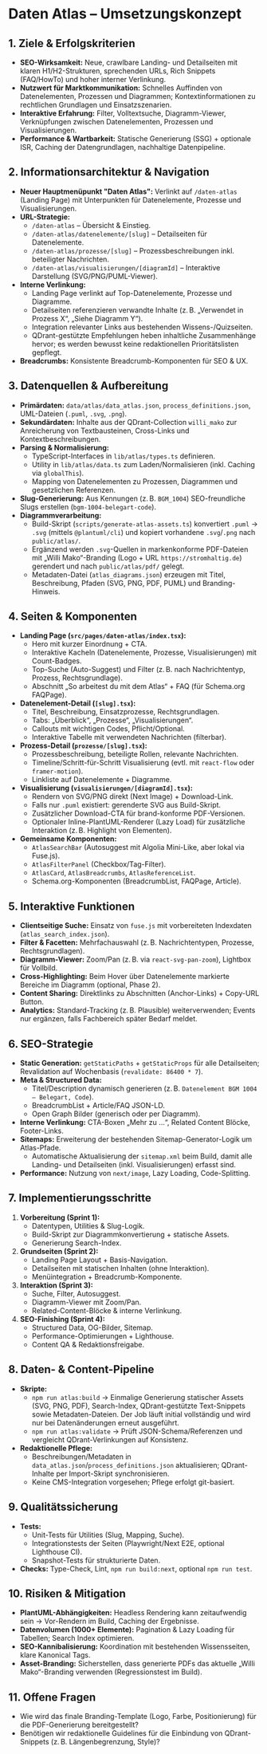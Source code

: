 # Daten Atlas – Umsetzungskonzept

## 1. Ziele & Erfolgskriterien
- **SEO-Wirksamkeit:** Neue, crawlbare Landing- und Detailseiten mit klaren H1/H2-Strukturen, sprechenden URLs, Rich Snippets (FAQ/HowTo) und hoher interner Verlinkung.
- **Nutzwert für Marktkommunikation:** Schnelles Auffinden von Datenelementen, Prozessen und Diagrammen; Kontextinformationen zu rechtlichen Grundlagen und Einsatzszenarien.
- **Interaktive Erfahrung:** Filter, Volltextsuche, Diagramm-Viewer, Verknüpfungen zwischen Datenelementen, Prozessen und Visualisierungen.
- **Performance & Wartbarkeit:** Statische Generierung (SSG) + optionale ISR, Caching der Datengrundlagen, nachhaltige Datenpipeline.

## 2. Informationsarchitektur & Navigation
- **Neuer Hauptmenüpunkt "Daten Atlas":** Verlinkt auf `/daten-atlas` (Landing Page) mit Unterpunkten für Datenelemente, Prozesse und Visualisierungen.
- **URL-Strategie:**
  - `/daten-atlas` – Übersicht & Einstieg.
  - `/daten-atlas/datenelemente/[slug]` – Detailseiten für Datenelemente.
  - `/daten-atlas/prozesse/[slug]` – Prozessbeschreibungen inkl. beteiligter Nachrichten.
  - `/daten-atlas/visualisierungen/[diagramId]` – Interaktive Darstellung (SVG/PNG/PUML-Viewer).
- **Interne Verlinkung:**
  - Landing Page verlinkt auf Top-Datenelemente, Prozesse und Diagramme.
  - Detailseiten referenzieren verwandte Inhalte (z. B. „Verwendet in Prozess X“, „Siehe Diagramm Y“).
  - Integration relevanter Links aus bestehenden Wissens-/Quizseiten.
  - QDrant-gestützte Empfehlungen heben inhaltliche Zusammenhänge hervor; es werden bewusst keine redaktionellen Prioritätslisten gepflegt.
- **Breadcrumbs:** Konsistente Breadcrumb-Komponenten für SEO & UX.

## 3. Datenquellen & Aufbereitung
- **Primärdaten:** `data/atlas/data_atlas.json`, `process_definitions.json`, UML-Dateien (`.puml`, `.svg`, `.png`).
- **Sekundärdaten:** Inhalte aus der QDrant-Collection `willi_mako` zur Anreicherung von Textbausteinen, Cross-Links und Kontextbeschreibungen.
- **Parsing & Normalisierung:**
  - TypeScript-Interfaces in `lib/atlas/types.ts` definieren.
  - Utility in `lib/atlas/data.ts` zum Laden/Normalisieren (inkl. Caching via `globalThis`).
  - Mapping von Datenelementen zu Prozessen, Diagrammen und gesetzlichen Referenzen.
- **Slug-Generierung:** Aus Kennungen (z. B. `BGM_1004`) SEO-freundliche Slugs erstellen (`bgm-1004-belegart-code`).
- **Diagrammverarbeitung:**
  - Build-Skript (`scripts/generate-atlas-assets.ts`) konvertiert `.puml` → `.svg` (mittels `@plantuml/cli`) und kopiert vorhandene `.svg`/`.png` nach `public/atlas/`.
  - Ergänzend werden `.svg`-Quellen in markenkonforme PDF-Dateien mit „Willi Mako“-Branding (Logo + URL `https://stromhaltig.de`) gerendert und nach `public/atlas/pdf/` gelegt.
  - Metadaten-Datei (`atlas_diagrams.json`) erzeugen mit Titel, Beschreibung, Pfaden (SVG, PNG, PDF, PUML) und Branding-Hinweis.

## 4. Seiten & Komponenten
- **Landing Page (`src/pages/daten-atlas/index.tsx`):**
  - Hero mit kurzer Einordnung + CTA.
  - Interaktive Kacheln (Datenelemente, Prozesse, Visualisierungen) mit Count-Badges.
  - Top-Suche (Auto-Suggest) und Filter (z. B. nach Nachrichtentyp, Prozess, Rechtsgrundlage).
  - Abschnitt „So arbeitest du mit dem Atlas“ + FAQ (für Schema.org FAQPage).
- **Datenelement-Detail (`[slug].tsx`):**
  - Titel, Beschreibung, Einsatzprozesse, Rechtsgrundlagen.
  - Tabs: „Überblick“, „Prozesse“, „Visualisierungen“.
  - Callouts mit wichtigen Codes, Pflicht/Optional.
  - Interaktive Tabelle mit verwendeten Nachrichten (filterbar).
- **Prozess-Detail (`prozesse/[slug].tsx`):**
  - Prozessbeschreibung, beteiligte Rollen, relevante Nachrichten.
  - Timeline/Schritt-für-Schritt Visualisierung (evtl. mit `react-flow` oder `framer-motion`).
  - Linkliste auf Datenelemente + Diagramme.
- **Visualisierung (`visualisierungen/[diagramId].tsx`):**
  - Rendern von SVG/PNG direkt (Next Image) + Download-Link.
  - Falls nur `.puml` existiert: gerenderte SVG aus Build-Skript.
  - Zusätzlicher Download-CTA für brand-konforme PDF-Versionen.
  - Optionaler Inline-PlantUML-Renderer (Lazy Load) für zusätzliche Interaktion (z. B. Highlight von Elementen).
- **Gemeinsame Komponenten:**
  - `AtlasSearchBar` (Autosuggest mit Algolia Mini-Like, aber lokal via Fuse.js).
  - `AtlasFilterPanel` (Checkbox/Tag-Filter).
  - `AtlasCard`, `AtlasBreadcrumbs`, `AtlasReferenceList`.
  - Schema.org-Komponenten (BreadcrumbList, FAQPage, Article).

## 5. Interaktive Funktionen
- **Clientseitige Suche:** Einsatz von `fuse.js` mit vorbereiteten Indexdaten (`atlas_search_index.json`).
- **Filter & Facetten:** Mehrfachauswahl (z. B. Nachrichtentypen, Prozesse, Rechtsgrundlagen).
- **Diagramm-Viewer:** Zoom/Pan (z. B. via `react-svg-pan-zoom`), Lightbox für Vollbild.
- **Cross-Highlighting:** Beim Hover über Datenelemente markierte Bereiche im Diagramm (optional, Phase 2).
- **Content Sharing:** Direktlinks zu Abschnitten (Anchor-Links) + Copy-URL Button.
- **Analytics:** Standard-Tracking (z. B. Plausible) weiterverwenden; Events nur ergänzen, falls Fachbereich später Bedarf meldet.

## 6. SEO-Strategie
- **Static Generation:** `getStaticPaths` + `getStaticProps` für alle Detailseiten; Revalidation auf Wochenbasis (`revalidate: 86400 * 7`).
- **Meta & Structured Data:**
  - Titel/Description dynamisch generieren (z. B. `Datenelement BGM 1004 – Belegart, Code`).
  - BreadcrumbList + Article/FAQ JSON-LD.
  - Open Graph Bilder (generisch oder per Diagramm).
- **Interne Verlinkung:** CTA-Boxen „Mehr zu …“, Related Content Blöcke, Footer-Links.
- **Sitemaps:** Erweiterung der bestehenden Sitemap-Generator-Logik um Atlas-Pfade.
  - Automatische Aktualisierung der `sitemap.xml` beim Build, damit alle Landing- und Detailseiten (inkl. Visualisierungen) erfasst sind.
- **Performance:** Nutzung von `next/image`, Lazy Loading, Code-Splitting.

## 7. Implementierungsschritte
1. **Vorbereitung (Sprint 1):**
   - Datentypen, Utilities & Slug-Logik.
   - Build-Skript zur Diagrammkonvertierung + statische Assets.
   - Generierung Search-Index.
2. **Grundseiten (Sprint 2):**
   - Landing Page Layout + Basis-Navigation.
   - Detailseiten mit statischen Inhalten (ohne Interaktion).
   - Menüintegration + Breadcrumb-Komponente.
3. **Interaktion (Sprint 3):**
   - Suche, Filter, Autosuggest.
   - Diagramm-Viewer mit Zoom/Pan.
   - Related-Content-Blöcke & interne Verlinkung.
4. **SEO-Finishing (Sprint 4):**
   - Structured Data, OG-Bilder, Sitemap.
   - Performance-Optimierungen + Lighthouse.
   - Content QA & Redaktionsfreigabe.

## 8. Daten- & Content-Pipeline
- **Skripte:**
  - `npm run atlas:build` → Einmalige Generierung statischer Assets (SVG, PNG, PDF), Search-Index, QDrant-gestützte Text-Snippets sowie Metadaten-Dateien. Der Job läuft initial vollständig und wird nur bei Datenänderungen erneut ausgeführt.
  - `npm run atlas:validate` → Prüft JSON-Schema/Referenzen und vergleicht QDrant-Verlinkungen auf Konsistenz.
- **Redaktionelle Pflege:**
  - Beschreibungen/Metadaten in `data_atlas.json`/`process_definitions.json` aktualisieren; QDrant-Inhalte per Import-Skript synchronisieren.
  - Keine CMS-Integration vorgesehen; Pflege erfolgt git-basiert.

## 9. Qualitätssicherung
- **Tests:**
  - Unit-Tests für Utilities (Slug, Mapping, Suche).
  - Integrationstests der Seiten (Playwright/Next E2E, optional Lighthouse CI).
  - Snapshot-Tests für strukturierte Daten.
- **Checks:** Type-Check, Lint, `npm run build:next`, optional `npm run test`.

## 10. Risiken & Mitigation
- **PlantUML-Abhängigkeiten:** Headless Rendering kann zeitaufwendig sein → Vor-Rendern im Build, Caching der Ergebnisse.
- **Datenvolumen (1000+ Elemente):** Pagination & Lazy Loading für Tabellen; Search Index optimieren.
- **SEO-Kannibalisierung:** Koordination mit bestehenden Wissensseiten, klare Kanonical Tags.
- **Asset-Branding:** Sicherstellen, dass generierte PDFs das aktuelle „Willi Mako“-Branding verwenden (Regressionstest im Build).

## 11. Offene Fragen
- Wie wird das finale Branding-Template (Logo, Farbe, Positionierung) für die PDF-Generierung bereitgestellt?
- Benötigen wir redaktionelle Guidelines für die Einbindung von QDrant-Snippets (z. B. Längenbegrenzung, Style)?
